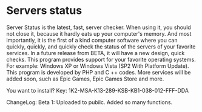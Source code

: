 # Servers status
 Server Status is the latest, fast, server checker. When using it, you should not close it, because it hardly eats up your computer's memory. And most importantly, it is the first of a kind computer software where you can quickly, quickly, and quickly check the status of the servers of your favorite services. In a future release from BETA, it will have a new design, quick checks. This program provides support for your favorite operating systems. For example: Windows XP or Windows Vista (SP2 With Platform Update). This program is developed by PHP and C ++ codes. More services will be added soon, such as Epic Games, Epic Games Store and more.

You want to install? Key: 1K2-MSA-K13-289-KSB-KB1-038-012-FFF-DDA

ChangeLog:
Beta 1: Uploaded to pubilc. Added so many functions.
